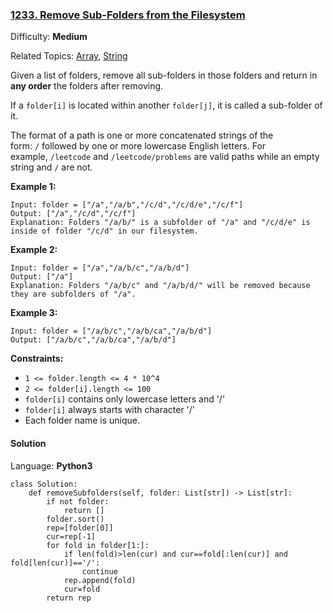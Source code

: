 ### [1233\. Remove Sub-Folders from the Filesystem](https://leetcode.com/problems/remove-sub-folders-from-the-filesystem/)

Difficulty: **Medium**  

Related Topics: [Array](https://leetcode.com/tag/array/), [String](https://leetcode.com/tag/string/)


Given a list of folders, remove all sub-folders in those folders and return in **any order** the folders after removing.

If a `folder[i]` is located within another `folder[j]`, it is called a sub-folder of it.

The format of a path is one or more concatenated strings of the form: `/` followed by one or more lowercase English letters. For example, `/leetcode` and `/leetcode/problems` are valid paths while an empty string and `/` are not.

**Example 1:**

```
Input: folder = ["/a","/a/b","/c/d","/c/d/e","/c/f"]
Output: ["/a","/c/d","/c/f"]
Explanation: Folders "/a/b/" is a subfolder of "/a" and "/c/d/e" is inside of folder "/c/d" in our filesystem.
```

**Example 2:**

```
Input: folder = ["/a","/a/b/c","/a/b/d"]
Output: ["/a"]
Explanation: Folders "/a/b/c" and "/a/b/d/" will be removed because they are subfolders of "/a".
```

**Example 3:**

```
Input: folder = ["/a/b/c","/a/b/ca","/a/b/d"]
Output: ["/a/b/c","/a/b/ca","/a/b/d"]
```

**Constraints:**

*   `1 <= folder.length <= 4 * 10^4`
*   `2 <= folder[i].length <= 100`
*   `folder[i]` contains only lowercase letters and '/'
*   `folder[i]` always starts with character '/'
*   Each folder name is unique.


#### Solution

Language: **Python3**

```python3
class Solution:
    def removeSubfolders(self, folder: List[str]) -> List[str]:
        if not folder:
            return []
        folder.sort()
        rep=[folder[0]]
        cur=rep[-1]
        for fold in folder[1:]:
            if len(fold)>len(cur) and cur==fold[:len(cur)] and fold[len(cur)]=='/':
                continue
            rep.append(fold)
            cur=fold
        return rep
```